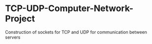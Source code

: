 # TCP-UDP-Computer-Network-Project
Construction of sockets for TCP and UDP for communication between servers

